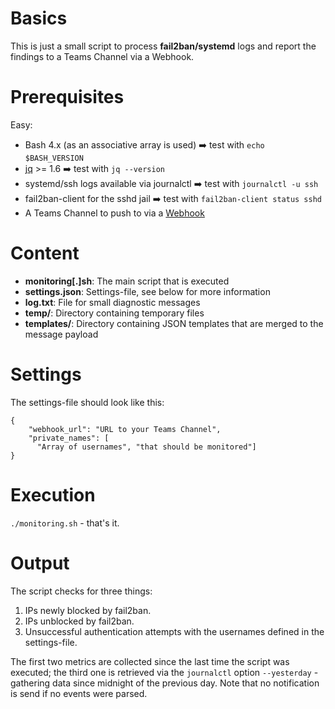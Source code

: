 # Basics
This is just a small script to process **fail2ban/systemd** logs and report the findings to a Teams Channel via a Webhook.

# Prerequisites 
Easy:

 - Bash 4.x (as an associative array is used) ➡️ test with `echo $BASH_VERSION`
 - [jq](https://github.com/jqlang/jq) >= 1.6 ➡️ test with `jq --version` 
 - systemd/ssh logs available via journalctl ➡️ test with `journalctl -u ssh`
 - fail2ban-client for the sshd jail ➡️ test with `fail2ban-client status sshd`
 - A Teams Channel to push to via a [Webhook](https://learn.microsoft.com/en-us/microsoftteams/platform/webhooks-and-connectors/how-to/add-incoming-webhook?tabs=newteams%2Cdotnet#create-an-incoming-webhook)

# Content

 - **monitoring[.]sh**: The main script that is executed
 - **settings.json**: Settings-file, see below for more information
 - **log.txt**: File for small diagnostic messages
 - **temp/**: Directory containing temporary files
 - **templates/**: Directory containing JSON templates that are merged to the message payload

# Settings
The settings-file should look like this:

    {
        "webhook_url": "URL to your Teams Channel",
        "private_names": [
          "Array of usernames", "that should be monitored"]
    }

# Execution
`./monitoring.sh` - that's it.

# Output
The script checks for three things:

 1. IPs newly blocked by fail2ban.
 2. IPs unblocked by fail2ban.
 3. Unsuccessful authentication attempts with the usernames defined in the settings-file.

The first two metrics are collected since the last time the script was executed; the third one is retrieved via the `journalctl` option `--yesterday` - gathering data since midnight of the previous day.
Note that no notification is send if no events were parsed.

